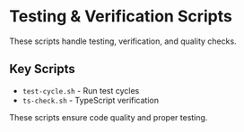 # Testing & Verification Scripts

These scripts handle testing, verification, and quality checks.

## Key Scripts

- `test-cycle.sh` - Run test cycles
- `ts-check.sh` - TypeScript verification

These scripts ensure code quality and proper testing.
